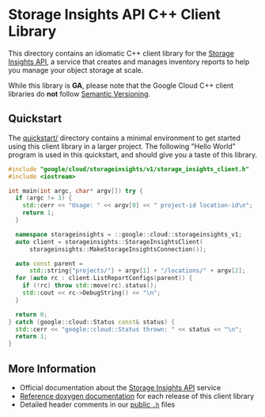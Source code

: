 # Storage Insights API C++ Client Library

This directory contains an idiomatic C++ client library for the
[Storage Insights API][cloud-service-docs], a service that creates and manages
inventory reports to help you manage your object storage at scale.

While this library is **GA**, please note that the Google Cloud C++ client
libraries do **not** follow [Semantic Versioning](https://semver.org/).

## Quickstart

The [quickstart/](quickstart/README.md) directory contains a minimal environment
to get started using this client library in a larger project. The following
"Hello World" program is used in this quickstart, and should give you a taste of
this library.

<!-- inject-quickstart-start -->

```cc
#include "google/cloud/storageinsights/v1/storage_insights_client.h"
#include <iostream>

int main(int argc, char* argv[]) try {
  if (argc != 3) {
    std::cerr << "Usage: " << argv[0] << " project-id location-id\n";
    return 1;
  }

  namespace storageinsights = ::google::cloud::storageinsights_v1;
  auto client = storageinsights::StorageInsightsClient(
      storageinsights::MakeStorageInsightsConnection());

  auto const parent =
      std::string{"projects/"} + argv[1] + "/locations/" + argv[2];
  for (auto rc : client.ListReportConfigs(parent)) {
    if (!rc) throw std::move(rc).status();
    std::cout << rc->DebugString() << "\n";
  }

  return 0;
} catch (google::cloud::Status const& status) {
  std::cerr << "google::cloud::Status thrown: " << status << "\n";
  return 1;
}
```

<!-- inject-quickstart-end -->

## More Information

- Official documentation about the [Storage Insights API][cloud-service-docs] service
- [Reference doxygen documentation][doxygen-link] for each release of this
  client library
- Detailed header comments in our [public `.h`][source-link] files

[cloud-service-docs]: https://cloud.google.com/storage/docs/insights/inventory-reports
[doxygen-link]: https://googleapis.dev/cpp/google-cloud-storageinsights/latest/
[source-link]: https://github.com/googleapis/google-cloud-cpp/tree/main/google/cloud/storageinsights
